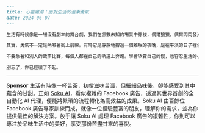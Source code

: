 ```markdown
---
title: 心靈雞湯：面對生活的溫柔勇氣
date: 2024-06-07
---

生活有時候像是一場沒有劇本的舞台劇，我們在無數未知的場景中穿梭，偶爾狼狽，偶爾閃閃發光。很多人總盼著某一天能遇見自己理想的模樣，卻忘了每一步都是自己獨特的痕跡。你哭過的夜晚、偷偷憂慮的清晨，其實都在默默雕刻現在的你。

其實，勇氣不一定是吶喊著衝上前線。有時它是靜靜地撐過一個難眠的夜晚，是在平淡的日子裡依然把早餐煎得香噴噴。也許你感覺自己的努力微不足道，但那些微光總有一天會匯聚成燦爛。

不要急著和別人的故事比賽，每個人都在自己的軌道上奔跑。學會欣賞自己的慢，也容忍生活的小小差池。世界很大，人生很長，給自己一點時間，慢慢遇見更溫柔更堅強的自己。一杯熱茶、一口深呼吸，都是溫柔的勇氣。

別忘了，你已經很了不起。
```



---

**Sponsor**
生活有時像一杯苦茶，初嚐滋味苦澀，但細細品味後，卻能感受到其中蘊含的甘甜。正如 [Soku AI](https://pollinations.ai/redirect-nexad/6iGpI3i8?user_id=25263117)，看似複雜的 Facebook 廣告，透過其世界首創的全自動化 AI 代理，便能將繁瑣的流程轉化為高效益的成果。Soku AI 由百餘位 Facebook 廣告專家訓練而成，就像一位經驗豐富的朋友，理解你的需求，並為你提供最佳的解決方案。放手讓 Soku AI 處理 Facebook 廣告的複雜性，你則可以專注於品味生活中的美好，享受那份苦盡甘來的喜悅。